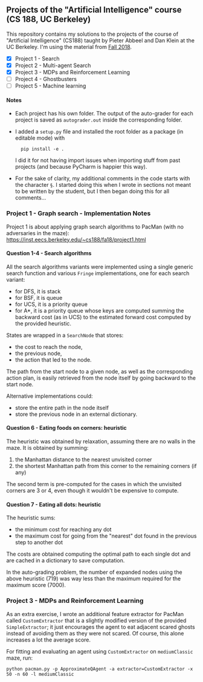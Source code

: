 ## Projects of the "Artificial Intelligence" course (CS 188, UC Berkeley)

This repository contains my solutions to the projects of the course 
of "Artificial Intelligence" (CS188) taught by Pieter Abbeel and Dan Klein
at the UC Berkeley. I'm using the material from 
[Fall 2018](https://inst.eecs.berkeley.edu/~cs188/fa18/).

- [x] Project 1 - Search
- [x] Project 2 - Multi-agent Search
- [x] Project 3 - MDPs and Reinforcement Learning 
- [ ] Project 4 - Ghostbusters
- [ ] Project 5 - Machine learning 

#### Notes
- Each project has his own folder. 
The output of the auto-grader for each project is saved as `autograder.out` inside the corresponding folder.

- I added a `setup.py` file and installed the root folder as a package (in editable mode) with 

        pip install -e . 
    
    I did it for not having import issues when importing stuff from past projects (and
    because PyCharm is happier this way).

- For the sake of clarity, my additional comments in the code starts with 
the character `§`. I started doing this when I wrote in sections not meant
to be written by the student, but I then began doing this for all comments...


### Project 1 - Graph search - Implementation Notes

Project 1 is about applying graph search algorithms to PacMan (with no adversaries in the maze):
https://inst.eecs.berkeley.edu/~cs188/fa18/project1.html

#### Question 1-4 - Search algorithms
All the search algorithms variants were implemented using a single 
generic search function and various `Fringe` implementations, one for each
search variant: 
- for DFS, it is stack 
- for BSF, it is queue 
- for UCS, it is a priority queue 
- for A*, it is a priority queue whose keys are computed summing 
the backward cost (as in UCS) to the estimated forward cost computed
by the provided heuristic.

States are wrapped in a `SearchNode` that stores: 

- the cost to reach the node,
- the previous node, 
- the action that led to the node. 

The path from the start node to a given node, as well as the 
corresponding action plan, is easily retrieved from the node itself 
by going backward to the start node.

Alternative implementations could:
- store the entire path in the node itself
- store the previous node in an external dictionary.

#### Question 6 - Eating foods on corners: heuristic
The heuristic was obtained by relaxation, assuming there are no walls in
the maze. It is obtained by summing:
1. the Manhattan distance to the nearest unvisited corner
2. the shortest Manhattan path from this corner to the remaining corners
(if any)

The second term is pre-computed for the cases in which the unvisited corners are 3 or 4, 
even though it wouldn't be expensive to compute.

#### Question 7 - Eating all dots: heuristic
The heuristic sums:
- the minimum cost for reaching any dot
- the maximum cost for going from the "nearest" dot found in the previous
step to another dot

The costs are obtained computing the optimal path to each single dot and
are cached in a dictionary to save computation.

In the auto-grading problem, the number of expanded nodes using the above heuristic (719) was way less than the maximum 
required for the maximum score (7000).


### Project 3 - MDPs and Reinforcement Learning
As an extra exercise, I wrote an additional feature extractor for PacMan called 
`CustomExtractor` that is a slightly modified version of the provided `SimpleExtractor`;
it just encourages the agent to eat adjacent scared ghosts instead of avoiding them as 
they were not scared. Of course, this alone increases a lot the average score. 

For fitting and evaluating an agent using `CustomExtractor` on `mediumClassic`
maze, run:

    python pacman.py -p ApproximateQAgent -a extractor=CustomExtractor -x 50 -n 60 -l mediumClassic 

